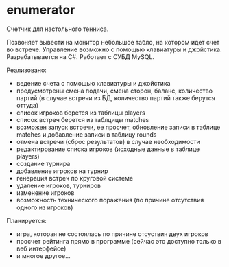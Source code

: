 enumerator
==========
Счетчик для настольного тенниса.

Позвоняет вывести на монитор небольшое табло, на котором идет счет во встрече. Управление возможно с помощью клавиатуры и джойстика. Разрабатывается на C#. Работает с СУБД MySQL.

Реализовано:
+ ведение счета с помощью клавиатуры и джойстика
+ предусмотрены смена подачи, смена сторон, баланс, количество партий (в случае встречи из БД, количество партий также берутся оттуда)
+ список игроков берется из таблицы players
+ список встреч берется из таблцицы matches
+ возможен запуск встречи, ее просчет, обновление записи в таблице matches и добавление записи в таблицу rounds
+ отмена встречи (сброс результатов) в случае необходимости
+ редактирование списка игроков (исходные данные в таблице players)
+ создание турнира
+ добавление игроков на турнир
+ генерация встреч по круговой системе
+ удаление игроков, турниров
+ изменение игроков
+ возможность технического поражения (по причине отсутствия одного из игроков)

Планируется:
- игра, которая не состоялась по причине отсуствия двух игроков
- просчет рейтинга прямо в программе (сейчас это доступно только в веб интерфейсе)
- и многое другое...
